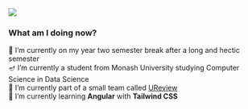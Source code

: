 <div><img src="https://readme-typing-svg.herokuapp.com?color=%23000000&size=30&multiline=true&height=45&lines=Hi%2C+my+name+is+Zach+%E2%9C%A8"></div>
<h3>What am I doing now?</h3>
🎐 I’m currently on my year two semester break after a long and hectic semester<br>
🪔 I’m currently a student from Monash University studying Computer Science in Data Science<br>
🔭 I’m currently part of a small team called <a href=https://monash.ureview.org/#/login>UReview</a><br>
🌱 I’m currently learning <b>Angular</b> with <b>Tailwind CSS</b><br>
<!-- <h3>GitHub Stats<h3>
<div>
    <img src=http://github-readme-streak-stats.herokuapp.com?user=multipletwigs&theme=github-dark&date_format=j%20M%5B%20Y%5D&background=0A2239&ring=53A2BE&stroke=1D84B5&dates=53A2BE>
</div> -->

